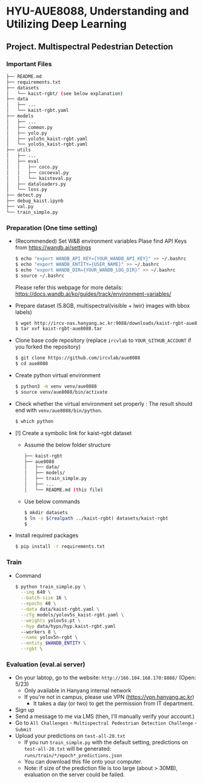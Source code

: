 # HYU-AUE8088, Understanding and Utilizing Deep Learning

## Project. Multispectral Pedestrian Detection

### Important Files

```bash
├── README.md
├── requirements.txt
├── datasets
│   └── kaist-rgbt/ (see below explanation)
├── data
│   ├── ...
│   └── kaist-rgbt.yaml
├── models
│   ├── ...
│   ├── common.py
│   ├── yolo.py
│   ├── yolo5n_kaist-rgbt.yaml
│   └── yolo5s_kaist-rgbt.yaml
├── utils
│   ├── ...
│   ├── eval
│   │   ├── coco.py
│   │   ├── cocoeval.py
│   │   └── kaisteval.py
│   ├── dataloaders.py
│   └── loss.py
├── detect.py
├── debug_kaist.ipynb
├── val.py
└── train_simple.py
```

### Preparation (One time setting)

- (Recommended) Set W&B environment variables
  Plase find API Keys from https://wandb.ai/settings
  ```bash
  $ echo "export WANDB_API_KEY={YOUR_WANDB_API_KEY}" >> ~/.bashrc
  $ echo "export WANDB_ENTITY={USER_NAME}" >> ~/.bashrc
  $ echo "export WANDB_DIR={YOUR_WANDB_LOG_DIR}" >> ~/.bashrc
  $ source ~/.bashrc

  ```

  Please refer this webpage for more details: https://docs.wandb.ai/ko/guides/track/environment-variables/


- Prepare dataset (5.8GB, multispectral(visible + lwir) images with bbox labels)
  ```bash
  $ wget http://ircv-nas.hanyang.ac.kr:9088/downloads/kaist-rgbt-aue8088.tar
  $ tar xvf kaist-rgbt-aue8088.tar
  ```


- Clone base code repository (replace `ircvlab` to `YOUR_GITHUB_ACCOUNT` if you forked the repository)
  ```bash
  $ git clone https://github.com/ircvlab/aue8088
  $ cd aue8088
  ```


- Create python virtual environment
  ```bash
  $ python3 -m venv venv/aue8088
  $ source venv/aue8088/bin/activate
  ```

- Check whether the virtual environment set properly
: The result should end with `venv/aue8088/bin/python`.

  ```bash
  $ which python
  ```


- [!] Create a symbolic link for kaist-rgbt dataset
    - Assume the below folder structure

      ```bash
      ├── kaist-rgbt
      ├── aue8088
      │   ├── data/
      │   ├── models/
      │   ├── train_simple.py
      │   ├── ...
      │   └── README.md (this file)
      ```

    - Use below commands
      ```bash
      $ mkdir datasets
      $ ln -s $(realpath ../kaist-rgbt) datasets/kaist-rgbt
      $
      ```

- Install required packages
  ```bash
  $ pip install -r requirements.txt
  ```


### Train
- Command
  ```bash
  $ python train_simple.py \
    --img 640 \
    --batch-size 16 \
    --epochs 40 \
    --data data/kaist-rgbt.yaml \
    --cfg models/yolov5s_kaist-rgbt.yaml \
    --weights yolov5s.pt \
    --hyp data/hyps/hyp.kaist-rgbt.yaml
    --workers 8 \
    --name yolov5n-rgbt \
    --entity $WANDB_ENTITY \
    --rgbt \
  ```

### Evaluation (eval.ai server)
- On your labtop, go to the website: `http://166.104.168.170:8888/` (Open: 5/23)
    - Only available in Hanyang internal network
    - If you're not in campus, please use VPN (https://vpn.hanyang.ac.kr)
        - It takes a day (or two) to get the permission from IT department.
- Sign up
- Send a message to me via LMS (then, I'll manually verify your account.)
- Go to `All Challenges` - `Multispectral Pedestrian Detection Challenge` - `Submit`
- Upload your predictions on `test-all-20.txt`
    - If you run `train_simple.py` with the default setting, predictions on `test-all-20.txt` will be generated: `runs/train/*/epoch*_predictions.json`
    - You can download this file onto your computer.
    - Note: if size of the prediction file is too large (about > 30MB), evaluation on the server could be failed.